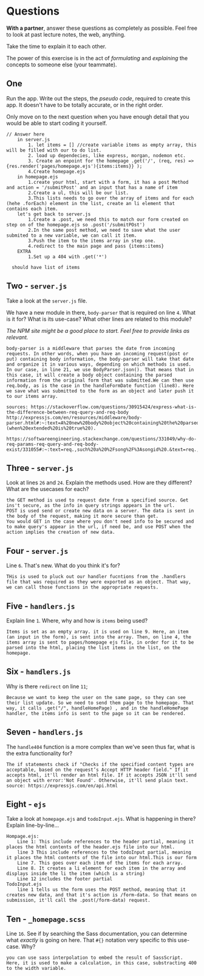 # Questions

**With a partner**, answer these questions as completely as possible. Feel free to look at past lecture notes, the web, anything.

Take the time to explain it to each other.

The power of this exercise is in the act of _formulating_ and _explaining_ the concepts to someone else (your teammate).

## One

Run the app. Write out the steps, the _pseudo code_, required to create this app. It doesn't have to be totally accurate, or in the right order.

Only move on to the next question when you have enough detail that you would be able to start coding it yourself.

```
// Answer here
    in server.js
        1. let items = [] //create variable items as empty array, this will be filled with our to do list.
        2. load up dependecies, like express, morgan, nodemon etc.
        3. Create an enpoint for the homepage .get('/', (req, res) =>{res.render('pages/homepage.ejs'){items:items}} );
        4.Create homepage.ejs
    in homepage.ejs
        1.create your html, start with a form, it has a post Method and action = '/submitPost' and an input that has a name of item
        2.Create a ul, this will be our list.
        3.This lists needs to go over the array of items and for each (hehe .forEach) element in the list, create an li element that contains each item.
    let's get back to server.js
        1.Create a .post, we need this to match our form created on step on of the homepage.ejs so .post('/submitPOst')
        2.In the same post method, we need to save what the user submited to a new variable, we can call it item.
        3.Push the item to the items array in step one.
        4.redirect to the main page and pass {items:items}
    EXTRA
        1.Set up a 404 with .get('*')

  should have list of items
```

## Two - `server.js`

Take a look at the `server.js` file.

We have a new module in there, `body-parser` that is required on line `4`. What is it for? What is its use-case? What other lines are related to this module?

_The NPM site might be a good place to start. Feel free to provide links as relevant._

```
body-parser is a middleware that parses the date from incoming requests. In other words, when you have an incoming request(post or put) containing body information, the body-parser will take that date and organize it in various ways, depending on which methods is used. In our case, in line 21, we use BodyParser.json(). That means that in this case, it will create a body object containing the parsed information from the original form that was submitted.We can then use req.body, as is the case in the handleFormDate function (line8). Here we save what was submitted to the form as an object and later push it to our items array.

sources: https://stackoverflow.com/questions/30915424/express-what-is-the-difference-between-req-query-and-req-body
http://expressjs.com/en/resources/middleware/body-parser.html#:~:text=A%20new%20body%20object%20containing%20the%20parsed%20data%20is%20populated,(when%20extended%20is%20true%20).

https://softwareengineering.stackexchange.com/questions/331049/why-do-req-params-req-query-and-req-body-exist/331055#:~:text=req.,such%20a%20%2Fsong%2F%3Asongid%20.&text=req.,properties%20of%20the%20body%20tag.

```

## Three - `server.js`

Look at lines `26` and `24`. Explain the methods used. How are they different? What are the usecases for each?

```
the GET method is used to request date from a specified source. Get ins't secure, as the info in query strings appears in the url.
POST is used send or create new data on a server. The data is sent in the body of the request, making it more secure than get.
You would GET in the case where you don't need info to be secured and to make query's appear in the url, if need be, and use POST when the action implies the creation of new data.

```

## Four - `server.js`

Line `6`. That's new. What do you think it's for?

```
THis is used to pluck out our handler fucntions from the .handlers file that was required as they were exported as an object. That way, we can call those functions in the appropriate requests.

```

## Five - `handlers.js`

Explain line `1`. Where, why and how is `items` being used?

```
Items is set as an empty array. it is used on line 9. Here, an item (an input in the form), is sent into the array. Then, on line 4, the items array is sent to pages/homepage ejs file, in order for it to be parsed into the html, placing the list items in the list, on the homepage.

```

## Six - `handlers.js`

Why is there `redirect` on line `11`;

```
Because we want to keep the user on the same page, so they can see their list update. So we need to send them page to the homepage. That way, it calls .get("/", handleHomePage) , and in the handleHomePage handler, the items info is sent to the page so it can be rendered.

```

## Seven - `handlers.js`

The `handle404` function is a more complex than we've seen thus far, what is the extra functionality for?

```
The if statements check if "Checks if the specified content types are acceptable, based on the request’s Accept HTTP header field." If it accepts html, it'll render an html file. If it accepts JSON it'll send an object with error:'Not Found'. Otherwise, it'll send plain text. source: https://expressjs.com/en/api.html
```

## Eight - `ejs`

Take a look at `homepage.ejs` and `todoInput.ejs`. What is happening in there? Explain line-by-line...

```
Hompage.ejs:
    Line 1: This include references to the header partial, meaning it places the html contents of the header.ejs file into our html.
    line 3 This include references to the todoInput partial, meaning it places the html contents of the file into our html.This is our form
    Line 7. This goes over each item of the items for each array.
    Line 8. It creates a li element for each item in the array and displays inside the li the item (which is a string)
    Line 12 includes the footer partial
TodoInput.ejs
    line 1 tells us the form uses the POST method, meaning that it creates new data, and that it's action is /form-data. So that means on submission, it'll call the .post(/form-data) request.

```

## Ten - `_homepage.scss`

Line `16`. See if by searching the Sass documentation, you can determine what _exactly_ is going on here. That `#{}` notation very specific to this use-case. Why?

```
you can use sass interpolation to embed the result of SassScript. Here, it is used to make a calculation, in this case, substracting 400 to the width variable.

```

